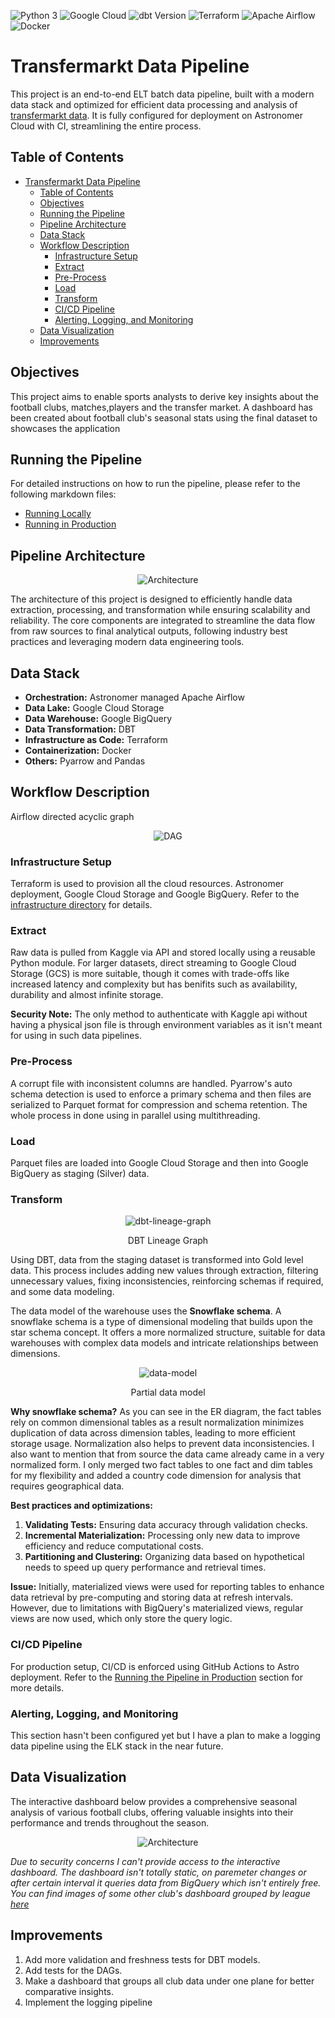 ![Python 3](https://img.shields.io/badge/Python-3.11.2-green?style=flat&logo=python&logoColor=white)
![Google Cloud](https://img.shields.io/badge/Google_Cloud-3772FF?style=flat&logo=googlecloud&logoColor=white&labelColor=3772FF)
![dbt Version](https://img.shields.io/static/v1?logo=dbt&label=dbt-version&message=1.8.3&color=orange)
![Terraform](https://img.shields.io/badge/Terraform-1.8.5-black?style=flat&logo=terraform&logoColor=white&labelColor=573EDA)
![Apache Airflow](https://img.shields.io/badge/Apache_Airflow-2.9.2-black?style=flat&logo=apacheairflow&logoColor=white)
![Docker](https://img.shields.io/badge/Docker-blue?style=flat&logo=docker&logoColor=white)

# Transfermarkt Data Pipeline
This project is an end-to-end ELT batch data pipeline, built with a modern data stack and optimized for efficient data processing and analysis of [transfermarkt data](https://www.transfermarkt.com). It is fully configured for deployment on Astronomer Cloud with CI, streamlining the entire process.


## Table of Contents
- [Transfermarkt Data Pipeline](#transfermarkt-data-pipeline)
  - [Table of Contents](#table-of-contents)
  - [Objectives](#objectives)
  - [Running the Pipeline](#running-the-pipeline)
  - [Pipeline Architecture](#pipeline-architecture)
  - [Data Stack](#data-stack)
  - [Workflow Description](#workflow-description)
    - [Infrastructure Setup](#infrastructure-setup)
    - [Extract](#extract)
    - [Pre-Process](#pre-process)
    - [Load](#load)
    - [Transform](#transform)
    - [CI/CD Pipeline](#cicd-pipeline)
    - [Alerting, Logging, and Monitoring](#alerting-logging-and-monitoring)
  - [Data Visualization](#data-visualization)
  - [Improvements](#improvements)

## Objectives

This project aims to enable sports analysts to derive key insights about the football clubs, matches,players and the transfer market. A dashboard has been created about football club's seasonal stats using the final dataset to showcases the application

## Running the Pipeline

For detailed instructions on how to run the pipeline, please refer to the following markdown files:

- [Running Locally](./docs/running_locally.md)
- [Running in Production](./docs/running_in_astro.md)

## Pipeline Architecture
<div style="text-align: center;">
  <img src="./assets/architecture/architecture.jpg" alt="Architecture">
</div>

The architecture of this project is designed to efficiently handle data extraction, processing, and transformation while ensuring scalability and reliability. The core components are integrated to streamline the data flow from raw sources to final analytical outputs, following industry best practices and leveraging modern data engineering tools.

## Data Stack

- **Orchestration:** Astronomer managed Apache Airflow
- **Data Lake:** Google Cloud Storage
- **Data Warehouse:** Google BigQuery
- **Data Transformation:** DBT
- **Infrastructure as Code:** Terraform
- **Containerization:** Docker
- **Others:** Pyarrow and Pandas

## Workflow Description
Airflow directed acyclic graph
<div style="text-align: center;">
  <img src="./assets/airflow/dag.jpg" alt="DAG">
</div>

### Infrastructure Setup

Terraform is used to provision all the cloud resources. Astronomer deployment, Google Cloud Storage and Google BigQuery. Refer to the [infrastructure directory](./infrastructure) for details.

### Extract

Raw data is pulled from Kaggle via API and stored locally using a reusable Python module. For larger datasets, direct streaming to Google Cloud Storage (GCS) is more suitable, though it comes with trade-offs like increased latency and complexity but has benifits such as availability, durability and almost infinite storage.

**Security Note:** The only method to authenticate with Kaggle api without having a physical json file is through environment variables as it isn't meant for using in such data pipelines.

### Pre-Process

A corrupt file with inconsistent columns are handled. Pyarrow's auto schema detection is used to enforce a primary schema and then files are serialized to Parquet format for compression and schema retention. The whole process in done using in parallel using multithreading.

### Load

Parquet files are loaded into Google Cloud Storage and then into Google BigQuery as staging (Silver) data.

### Transform

<div style="text-align: center;">
  <img src="./assets/visualization/dbt_lineage_graph.png" alt="dbt-lineage-graph">
  <p>DBT Lineage Graph</p>
</div>

Using DBT, data from the staging dataset is transformed into Gold level data. This process includes adding new values through extraction, filtering unnecessary values, fixing inconsistencies, reinforcing schemas if required, and some data modeling.

The data model of the warehouse uses the **Snowflake schema**. A snowflake schema is a type of dimensional modeling that builds upon the star schema concept. It offers a more normalized structure, suitable for data warehouses with complex data models and intricate relationships between dimensions.

<div style="text-align: center;">
  <img src="./assets/data model/partial_data_model.jpg" alt="data-model">
  <p>Partial data model</p>
</div>

**Why snowflake schema?**
As you can see in the ER diagram, the fact tables rely on common dimensional tables as a result normalization minimizes duplication of data across dimension tables, leading to more efficient storage usage. Normalization also helps to prevent data inconsistencies. I also want to mention that from source the data came already came in a very normalized form. I only merged two fact tables to one fact and dim tables for my flexibility and added a country code dimension for analysis that requires geographical data. 

**Best practices and optimizations:**

1. **Validating Tests:** Ensuring data accuracy through validation checks.
2. **Incremental Materialization:** Processing only new data to improve efficiency and reduce computational costs.
3. **Partitioning and Clustering:** Organizing data based on hypothetical needs to speed up query performance and retrieval times.

**Issue:** Initially, materialized views were used for reporting tables to enhance data retrieval by pre-computing and storing data at refresh intervals. However, due to limitations with BigQuery's materialized views, regular views are now used, which only store the query logic.

### CI/CD Pipeline

For production setup, CI/CD is enforced using GitHub Actions to Astro deployment. Refer to the [Running the Pipeline in Production](./docs/running_in_astro.md) section for more details.

### Alerting, Logging, and Monitoring

This section hasn't been configured yet but I have a plan to make a logging data pipeline using the ELK stack in the near future.

## Data Visualization
The interactive dashboard below provides a comprehensive seasonal analysis of various football clubs, offering valuable insights into their performance and trends throughout the season.
<div style="text-align: center;">
  <img src="./assets/visualization/Celtic_2023.png" alt="Architecture">
</div>

*Due to security concerns I can't provide access to the interactive dashboard. The dashboard isn't totally static, on paremeter changes or after certain interval it queries data from BigQuery which isn't entirely free. You can find images of some other club's dashboard grouped by league [here](./assets/visualization/)*

## Improvements

1. Add more validation and freshness tests for DBT models.
2. Add tests for the DAGs.
3. Make a dashboard that groups all club data under one plane for better comparative insights.
4. Implement the logging pipeline
